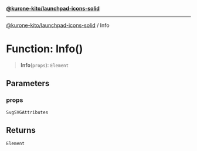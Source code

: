 [**@kurone-kito/launchpad-icons-solid**](../README.md)

***

[@kurone-kito/launchpad-icons-solid](../globals.md) / Info

# Function: Info()

> **Info**(`props`): `Element`

## Parameters

### props

`SvgSVGAttributes`

## Returns

`Element`
